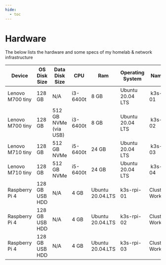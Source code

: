 ```yaml
---
hide:
  - toc
---
```

# Hardware

The below lists the hardware and some specs of my homelab & network infrastructure

| Device                    | OS Disk Size | Data Disk Size       | CPU | Ram  | Operating System | Name | Purpose |
|---------------------------|-------|-------|----------------------|-----|------|------------------|------------------------------|
| Lenovo M700 tiny | 128 GB | N/A | i3-6400t | 8 GB | Ubuntu 20.04 LTS | k3s-01 | Cluster Master |
| Lenovo M700 tiny | 128 GB | 512 GB NVMe (via USB) | i3-6400t | 8 GB | Ubuntu 20.04 LTS | k3s-02 | Cluster Master |
| Lenovo M710 tiny | 128 GB | 512 GB NVMe | i5-6400t | 24 GB | Ubuntu 20.04 LTS | k3s-03 | Cluster Master |
| Lenovo M710 tiny | 128 GB | 512 GB NVMe | i5-6400t | 24 GB | Ubuntu 20.04 LTS | k3s-04 | Cluster Worker |
| Raspberry Pi 4 | 128 GB USB HDD | N/A | 4 GB | Ubuntu 20.04.LTS | k3s-rpi-01 | Cluster Worker |
| Raspberry Pi 4 | 128 GB USB HDD | N/A | 4 GB | Ubuntu 20.04.LTS | k3s-rpi-02 | Cluster Worker |
| Raspberry Pi 4 | 128 GB USB HDD | N/A | 4 GB | Ubuntu 20.04.LTS | k3s-rpi-03 | Cluster Worker |

